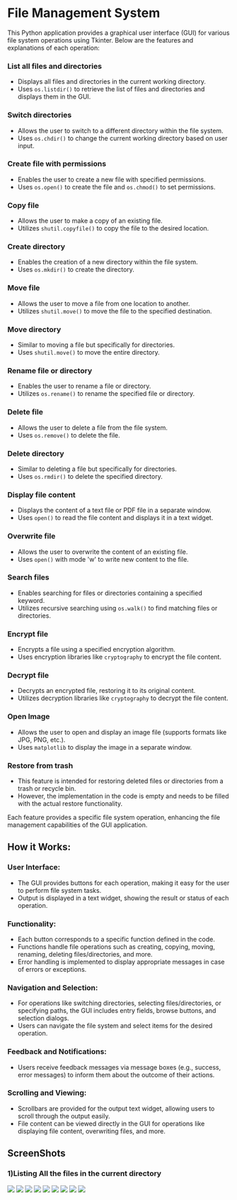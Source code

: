 # File Management System 

This Python application provides a graphical user interface (GUI) for various file system operations using Tkinter. Below are the features and explanations of each operation:

### List all files and directories
- Displays all files and directories in the current working directory.
- Uses `os.listdir()` to retrieve the list of files and directories and displays them in the GUI.

### Switch directories
- Allows the user to switch to a different directory within the file system.
- Uses `os.chdir()` to change the current working directory based on user input.

### Create file with permissions
- Enables the user to create a new file with specified permissions.
- Uses `os.open()` to create the file and `os.chmod()` to set permissions.

### Copy file
- Allows the user to make a copy of an existing file.
- Utilizes `shutil.copyfile()` to copy the file to the desired location.

### Create directory
- Enables the creation of a new directory within the file system.
- Uses `os.mkdir()` to create the directory.

### Move file
- Allows the user to move a file from one location to another.
- Utilizes `shutil.move()` to move the file to the specified destination.

### Move directory
- Similar to moving a file but specifically for directories.
- Uses `shutil.move()` to move the entire directory.

### Rename file or directory
- Enables the user to rename a file or directory.
- Utilizes `os.rename()` to rename the specified file or directory.

### Delete file
- Allows the user to delete a file from the file system.
- Uses `os.remove()` to delete the file.

### Delete directory
- Similar to deleting a file but specifically for directories.
- Uses `os.rmdir()` to delete the specified directory.

### Display file content
- Displays the content of a text file or PDF file in a separate window.
- Uses `open()` to read the file content and displays it in a text widget.

### Overwrite file
- Allows the user to overwrite the content of an existing file.
- Uses `open()` with mode 'w' to write new content to the file.

### Search files
- Enables searching for files or directories containing a specified keyword.
- Utilizes recursive searching using `os.walk()` to find matching files or directories.

### Encrypt file
- Encrypts a file using a specified encryption algorithm.
- Uses encryption libraries like `cryptography` to encrypt the file content.

### Decrypt file
- Decrypts an encrypted file, restoring it to its original content.
- Utilizes decryption libraries like `cryptography` to decrypt the file content.

### Open Image
- Allows the user to open and display an image file (supports formats like JPG, PNG, etc.).
- Uses `matplotlib` to display the image in a separate window.

### Restore from trash
- This feature is intended for restoring deleted files or directories from a trash or recycle bin.
- However, the implementation in the code is empty and needs to be filled with the actual restore functionality.

Each feature provides a specific file system operation, enhancing the file management capabilities of the GUI application.

## How it Works:

### User Interface:

- The GUI provides buttons for each operation, making it easy for the user to perform file system tasks.
- Output is displayed in a text widget, showing the result or status of each operation.

### Functionality:

- Each button corresponds to a specific function defined in the code.
- Functions handle file operations such as creating, copying, moving, renaming, deleting files/directories, and more.
- Error handling is implemented to display appropriate messages in case of errors or exceptions.

### Navigation and Selection:

- For operations like switching directories, selecting files/directories, or specifying paths, the GUI includes entry fields, browse buttons, and selection dialogs.
- Users can navigate the file system and select items for the desired operation.

### Feedback and Notifications:

- Users receive feedback messages via message boxes (e.g., success, error messages) to inform them about the outcome of their actions.

### Scrolling and Viewing:

- Scrollbars are provided for the output text widget, allowing users to scroll through the output easily.
- File content can be viewed directly in the GUI for operations like displaying file content, overwriting files, and more.

## ScreenShots

### 1)Listing All the files in the current directory 

<img src="https://github.com/Sagarshivalingappaathani/File-System-Simulation-Operating-System/blob/main/Screeshots/listfiles.png">

<img src="https://github.com/Sagarshivalingappaathani/File-System-Simulation-Operating-System/blob/main/Screeshots/create.png">

<img src="https://github.com/Sagarshivalingappaathani/File-System-Simulation-Operating-System/blob/main/Screeshots/read.png">

  <img src="https://github.com/Sagarshivalingappaathani/File-System-Simulation-Operating-System/blob/main/Screeshots/copy.png">


<img src="https://github.com/Sagarshivalingappaathani/File-System-Simulation-Operating-System/blob/main/Screeshots/search.png">


<img src="https://github.com/Sagarshivalingappaathani/File-System-Simulation-Operating-System/blob/main/Screeshots/encrypt.png">


<img src="https://github.com/Sagarshivalingappaathani/File-System-Simulation-Operating-System/blob/main/Screeshots/encrypted_file.png">


<img src="https://github.com/Sagarshivalingappaathani/File-System-Simulation-Operating-System/blob/main/Screeshots/image.png">


<img src="https://github.com/Sagarshivalingappaathani/File-System-Simulation-Operating-System/blob/main/Screeshots/delete.png">

